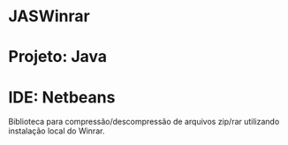 # JASWinrar

# Projeto: Java
# IDE: Netbeans

Biblioteca para compressão/descompressão de arquivos zip/rar utilizando instalação local do Winrar.
